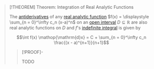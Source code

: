 >[!THEOREM] Theorem: Integration of Real Analytic Functions
>
>The [antiderivatives](../../Integration/Indefinite%20Integrals/Antiderivative.md) of any [real analytic function](Real%20Analytic%20Function.md) $f(x) = \displaystyle \sum_{n = 0}^\infty c_n (x-a)^n$ on an [open interval](../../../../../Set%20Theory/Ordering/Intervals.md) $D \subseteq \mathbb{R}$ are also real analytic functions on $D$ and $f$'s [indefinite integral](../../Integration/Indefinite%20Integrals/Indefinite%20Integral.md) is given by
>
>$$\int f(x) \mathop{\mathrm{d}x} = C + \sum_{n = 0}^\infty c_n \frac{(x - a)^{n+1}}{n+1}$$
>
>>[!PROOF]-
>>
>>TODO
>>
>